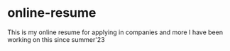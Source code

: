 # online-resume
This is my online resume for applying in companies and more
I have been working on this since summer'23
